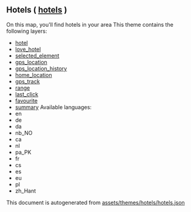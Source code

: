 [//]: # (WARNING: this file is automatically generated. Please find the sources at the bottom and edit those sources)

## Hotels ( [hotels](https://mapcomplete.org/hotels) )
On this map, you'll find hotels in your area
This theme contains the following layers:
 - [hotel](../Layers/hotel.md)
 - [love_hotel](../Layers/love_hotel.md)
 - [selected_element](../Layers/selected_element.md)
 - [gps_location](../Layers/gps_location.md)
 - [gps_location_history](../Layers/gps_location_history.md)
 - [home_location](../Layers/home_location.md)
 - [gps_track](../Layers/gps_track.md)
 - [range](../Layers/range.md)
 - [last_click](../Layers/last_click.md)
 - [favourite](../Layers/favourite.md)
 - [summary](../Layers/summary.md)
Available languages:
 - en
 - de
 - da
 - nb_NO
 - ca
 - nl
 - pa_PK
 - fr
 - cs
 - es
 - eu
 - pl
 - zh_Hant


This document is autogenerated from [assets/themes/hotels/hotels.json](https://github.com/pietervdvn/MapComplete/blob/develop/assets/themes/hotels/hotels.json)
